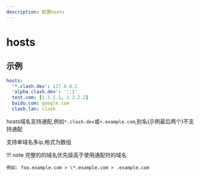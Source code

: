 ```yaml
---
description: 配置hosts
---
```


# hosts

## 示例

```yaml
hosts:
  '*.clash.dev': 127.0.0.1
  'alpha.clash.dev': '::1'
  test.com: [1.1.1.1, 2.2.2.2]
  baidu.com: google.com
  clash.lan: clash
```

hosts域名支持通配,例如`*.clash.dev`或`+.example.com`,别名(示例最后两个)不支持通配

支持单域名多ip,格式为数组

!!! note
    完整的的域名优先级高于使用通配符的域名
    
    例如: foo.example.com > \*.example.com > .example.com

